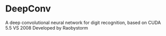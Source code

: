 # DeepConv
A deep convolutional neural network for digit recognition, based on CUDA 5.5 VS 2008
Developed by Raobystorm
